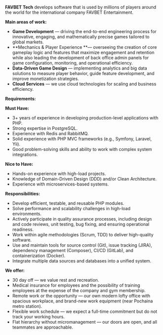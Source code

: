 **FAVBET Tech** develops software that is used by millions of players around
the world for the international company FAVBET Entertainment.  
  
**Main areas of work:**

  * **Game Development** — driving the end-to-end engineering process for innovative, engaging, and mathematically precise games tailored to global markets.
  * **Mechanics & Player Experience **— overseeing the creation of core gameplay logic and features that maximize engagement and retention while also leading the development of back office admin panels for game configuration, monitoring, and operational efficiency.
  * **Data-Driven Game Design** — implementing analytics and big data solutions to measure player behavior, guide feature development, and improve monetization strategies.
  * **Cloud Services** — we use cloud technologies for scaling and business efficiency.

**Requirements:**

**Must Have:**

  * 3+ years of experience in developing production-level applications with PHP.
  * Strong expertise in PostgreSQL.
  * Experience with Redis and RabbitMQ.
  * Solid experience with PHP MVC frameworks (e.g., Symfony, Laravel, Yii).
  * Good problem-solving skills and ability to work with complex system integrations.  
  
**Nice to Have:**

  * Hands-on experience with high-load projects.
  * Knowledge of Domain-Driven Design (DDD) and/or Clean Architecture.
  * Experience with microservices-based systems.  
  
**Responsibilities:**

  * Develop efficient, testable, and reusable PHP modules.
  * Solve performance and scalability challenges in high-load environments.
  * Actively participate in quality assurance processes, including design and code reviews, unit testing, bug fixing, and ensuring operational readiness.
  * Work within agile methodologies (Scrum, TDD) to deliver high-quality software.
  * Use and maintain tools for source control (Git), issue tracking (JIRA), dependency management (Composer), CI/CD (GitLab), and containerization (Docker).
  * Integrate multiple data sources and databases into a unified system. 

**We offer:**

  * 30 day off — we value rest and recreation.
  * Medical insurance for employees and the possibility of training employees at the expense of the company and gym membership.
  * Remote work or the opportunity — our own modern lofty office with spacious workplace, and brand-new work equipment (near Pochaina metro station).
  * Flexible work schedule — we expect a full-time commitment but do not track your working hours.
  * Flat hierarchy without micromanagement — our doors are open, and all teammates are approachable.